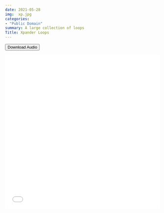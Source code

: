 ```yaml
---
date: 2021-05-28
img:  xp.jpg
categories: 
- "Public Domain"
summary: A large collection of loops
Title: Xpander Loops
---
```



<div class="buttons"> <a href="https://github.com/publicsamples/Xpander-Loops"> <button>Download Audio</button></a></div>

<p></p>

<iframe width="100%" height="500px" src="/Demos/grain/xp/index.html" scrolling="no" frameborder="0" allow="accelerometer; autoplay; clipboard-write; encrypted-media; gyroscope; picture-in-picture" allowfullscreen></iframe>


